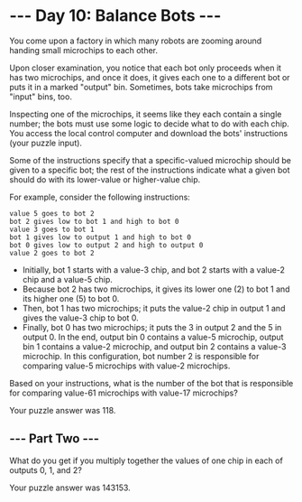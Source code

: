 # --- Day 10: Balance Bots ---

You come upon a factory in which many robots are zooming around handing small microchips to each other.

Upon closer examination, you notice that each bot only proceeds when it has two microchips, and once it does, it gives each one to a different bot or puts it in a marked "output" bin. Sometimes, bots take microchips from "input" bins, too.

Inspecting one of the microchips, it seems like they each contain a single number; the bots must use some logic to decide what to do with each chip. You access the local control computer and download the bots' instructions (your puzzle input).

Some of the instructions specify that a specific-valued microchip should be given to a specific bot; the rest of the instructions indicate what a given bot should do with its lower-value or higher-value chip.

For example, consider the following instructions:
```
value 5 goes to bot 2
bot 2 gives low to bot 1 and high to bot 0
value 3 goes to bot 1
bot 1 gives low to output 1 and high to bot 0
bot 0 gives low to output 2 and high to output 0
value 2 goes to bot 2
```
- Initially, bot 1 starts with a value-3 chip, and bot 2 starts with a value-2 chip and a value-5 chip.
- Because bot 2 has two microchips, it gives its lower one (2) to bot 1 and its higher one (5) to bot 0.
- Then, bot 1 has two microchips; it puts the value-2 chip in output 1 and gives the value-3 chip to bot 0.
- Finally, bot 0 has two microchips; it puts the 3 in output 2 and the 5 in output 0.
In the end, output bin 0 contains a value-5 microchip, output bin 1 contains a value-2 microchip, and output bin 2 contains a value-3 microchip. In this configuration, bot number 2 is responsible for comparing value-5 microchips with value-2 microchips.

Based on your instructions, what is the number of the bot that is responsible for comparing value-61 microchips with value-17 microchips?

Your puzzle answer was 118.

## --- Part Two ---

What do you get if you multiply together the values of one chip in each of outputs 0, 1, and 2?

Your puzzle answer was 143153.